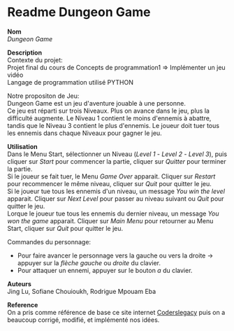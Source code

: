 # Readme Dungeon Game

__Nom__  
*Dungeon Game*  

__Description__  
Contexte du projet:  
Projet final du cours de Concepts de programmation1 => Implémenter un jeu vidéo  
Langage de programmation utilisé PYTHON  

Notre propositon de Jeu:  
Dungeon Game est un jeu d'aventure jouable à une personne.  
Ce jeu est réparti sur trois Niveaux. Plus on avance dans le jeu, plus la difficulté augmente. Le Niveau 1 contient le moins d'ennemis à abattre, tandis que le Niveau 3 contient le plus d'ennemis. Le joueur doit tuer tous les ennemis dans chaque Niveaux pour gagner le jeu.  

__Utilisation__  
Dans le Menu Start, sélectionner un Niveau (*Level 1* - *Level 2* - *Level 3*), puis cliquer sur *Start* pour commencer la partie, cliquer sur *Quitter* pour terminer la partie.  
Si le joueur se fait tuer, le Menu *Game Over* apparait. Cliquer sur *Restart* pour recommencer le même niveau, cliquer sur *Quit* pour quitter le jeu.  
Si le joueur tue tous les ennemis d'un niveau, un message *You win the level* apparait. Cliquer sur *Next Level* pour passer au niveau suivant ou *Quit* pour quitter le jeu.  
Lorque le joueur tue tous les ennemis du dernier niveau, un message *You won the game* apparait. Cliquer sur *Main Menu* pour retourner au Menu Start, cliquer sur *Quit* pour quitter le jeu.  

Commandes du personnage:  
* Pour faire avancer le personnage vers la gauche ou vers la droite -> appuyer sur la *flèche* *gauche* ou *droite* du clavier.
* Pour attaquer un ennemi, appuyer sur le bouton *a* du clavier.  

__Auteurs__  
Jing Lu, Sofiane Chouioukh, Rodrigue Mpouam Eba  

__Reference__  
On a pris comme référence de base ce site internet [Coderslegacy](https://coderslegacy.com/python/pygame-rpg-game-tutorial) puis on a beaucoup corrigé, modifié, et implémenté nos idées.

